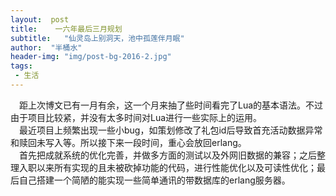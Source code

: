 ```yaml
---
layout:  post
title:    一六年最后三月规划
subtitle:   "仙灵岛上别洞天，池中孤莲伴月眠"
author:  "半桶水"
header-img: "img/post-bg-2016-2.jpg"
tags:
 - 生活
---
```

　距上次博文已有一月有余，这一个月来抽了些时间看完了Lua的基本语法。不过由于项目比较紧，并没有太多时间对Lua进行一些实际上的运用。<br>
　最近项目上频繁出现一些小bug，如策划修改了礼包id后导致首充活动数据异常和赎回未写入等。所以接下来一段时间，重心会放回erlang。<br>
　首先把成就系统的优化完善，并做多方面的测试以及外网旧数据的兼容；之后整理入职以来所有实现的且未被砍掉功能的代码，进行性能优化以及可读性优化；最后自己搭建一个简陋的能实现一些简单通讯的带数据库的erlang服务器。<br>
  